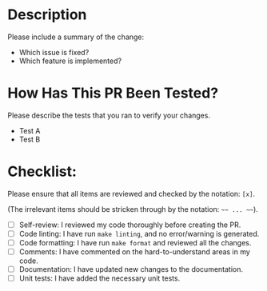 # Description

Please include a summary of the change:

- Which issue is fixed?
- Which feature is implemented?


# How Has This PR Been Tested?

Please describe the tests that you ran to verify your changes.

- Test A
- Test B

# Checklist:

Please ensure that all items are reviewed and checked by the notation: `[x]`.

(The irrelevant items should be stricken through by the notation: `~~ ... ~~`).

- [ ] Self-review: I reviewed my code thoroughly before creating the PR.
- [ ] Code linting: I have run `make linting`, and no error/warning is generated.
- [ ] Code formatting: I have run `make format` and reviewed all the changes.
- [ ] Comments: I have commented on the hard-to-understand areas in my code.
- [ ] Documentation: I have updated new changes to the documentation.
- [ ] Unit tests: I have added the necessary unit tests.
